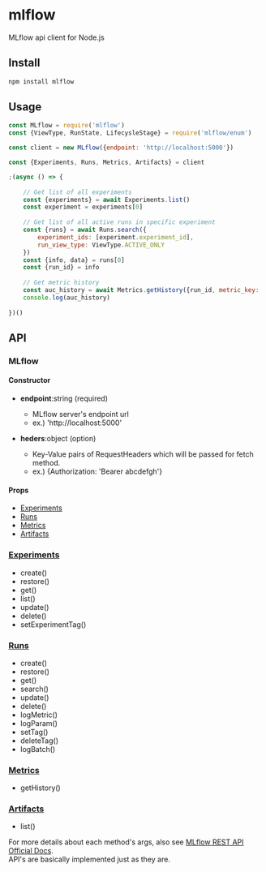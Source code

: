 # mlflow
MLflow api client for Node.js

## Install

```sh
npm install mlflow
```

## Usage

```js
const MLflow = require('mlflow')
const {ViewType, RunState, LifecysleStage} = require('mlflow/enum')

const client = new MLflow({endpoint: 'http://localhost:5000'})

const {Experiments, Runs, Metrics, Artifacts} = client

;(async () => {
	
	// Get list of all experiments
	const {experiments} = await Experiments.list()
	const experiment = experiments[0]
	
	// Get list of all active runs in specific experiment
	const {runs} = await Runs.search({
		experiment_ids: [experiment.experiment_id],
		run_view_type: ViewType.ACTIVE_ONLY
	})
	const {info, data} = runs[0]
	const {run_id} = info
	
	// Get metric history
	const auc_history = await Metrics.getHistory({run_id, metric_key: 'auc_score'})
	console.log(auc_history)
	
})()
```

## API

### MLflow

#### Constructor

- **endpoint**:string (required)
	- MLflow server's endpoint url
	- ex.) 'http://localhost:5000'

- **heders**:object (option)
	- Key-Value pairs of RequestHeaders which will be passed for fetch method. 
	- ex.) {Authorization: 'Bearer abcdefgh'}

#### Props

- [Experiments](https://github.com/Yuhsak/mlflow/blob/master/src/experiments.ts)
- [Runs](https://github.com/Yuhsak/mlflow/blob/master/src/runs.ts)
- [Metrics](https://github.com/Yuhsak/mlflow/blob/master/src/metrics.ts)
- [Artifacts](https://github.com/Yuhsak/mlflow/blob/master/src/artifacts.ts)

### [Experiments](https://github.com/Yuhsak/mlflow/blob/master/src/experiments.ts)

- create()
- restore()
- get()
- list()
- update()
- delete()
- setExperimentTag()

### [Runs](https://github.com/Yuhsak/mlflow/blob/master/src/runs.ts)

- create()
- restore()
- get()
- search()
- update()
- delete()
- logMetric()
- logParam()
- setTag()
- deleteTag()
- logBatch()

### [Metrics](https://github.com/Yuhsak/mlflow/blob/master/src/metrics.ts)

- getHistory()

### [Artifacts](https://github.com/Yuhsak/mlflow/blob/master/src/artifacts.ts)

- list()

For more details about each method's args, also see [MLflow REST API Official Docs](https://mlflow.org/docs/latest/rest-api.html).  
API's are basically implemented just as they are.
